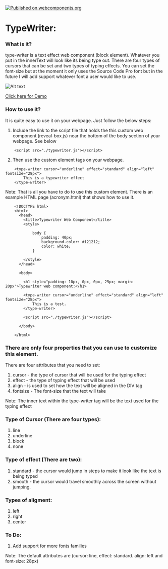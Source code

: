 [![Published on webcomponents.org](https://img.shields.io/badge/webcomponents.org-published-blue.svg)](https://www.webcomponents.org/element/owner/my-element)
# TypeWriter:

### What is it?
type-writer is a text effect web component (block element). Whatever you put in the innerText will look like
its being type out. There are four types of cursors that can be set and two types of typing effects.  You can set 
the font-size but at the moment it only uses the Source Code Pro font but in the future I will add support
whatever font a user would like to use.

![Alt text](https://github.com/mmgrant73/revealbox/blob/master/typewriter.png?raw=true "Image-TypeWriter")

[Click here for Demo](https://mmgrant73.github.io/revealbox/typewriter.html) 

### How to use it?
It is quite easy to use it on your webpage. Just follow the below steps:

1. Include the link to the script file that holds the this custom web component (reveal-box.js) near the bottom of 
   the body section of your webpage.  See below
   
```
    <script src="./typewriter.js"></script>
```

2.  Then use the custom element tags on your webpage.

```
    <type-writer cursor="underline" effect="standard" align="left" fontsize="28px">
        This is a typewriter effect
    </type-writer>
```

Note: That is all you have to do to use this custom element.  There is an example HTML page (acronym.html) that shows how to use it.

```
    <!DOCTYPE html>
    <html>
      <head>
        <title>Typewriter Web Component</title>
        <style>
       
            body {
                padding: 40px;
                background-color: #121212;
                color: white;
            }
            
        </style>
      </head>
      
      <body>
      
        <h1 style="padding: 10px, 0px, 0px, 25px; margin: 20px">Typewriter web component:</h1>

        <type-writer cursor="underline" effect="standard" align="left" fontsize="28px">
            This is a test.
        </type-writer>

        <script src="./typewriter.js"></script>

      </body>
      
    </html>
```

### There are only four properties that you can use to customize this element.

There are four attributes that you need to set:
1. cursor - the type of cursor that will be used for the typing effect
2. effect - the type of typing effect that will be used
3. align - is used to set how the text will be aligned in the DIV tag
4. fontsize - The font-size that the text will take

Note: The inner text within the type-writer tag will be the text used for the typing effect

### Type of Cursor (There are four types):
1. line
2. underline
3. block
4. none

### Type of effect (There are two):
1. standard - the cursor would jump in steps to make it look like the text is being typed
2. smooth - the cursor would travel smoothly across the screen without jumping.

### Types of aligment:
1. left
2. right
3. center

### To Do:
1. Add support for more fonts families

Note: The default attributes are (cursor: line, effect: standard. align: left and font-size: 28px)
